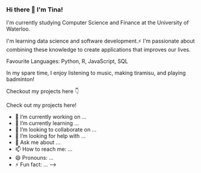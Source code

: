 ### Hi there 👋 I'm Tina! 

I'm currently studying Computer Science and Finance at the University of Waterloo. 

I'm learning data science and software development.:zap: I'm passionate about combining these knowledge to create applications that improves our lives. 

Favourite Languages: Python, R, JavaScript, SQL

In my spare time, I enjoy listening to music, making tiramisu, and playing badminton! 

Checkout my projects here :point_down:

Check out my projects here!
- 🔭 I’m currently working on ...
- 🌱 I’m currently learning ...
- 👯 I’m looking to collaborate on ...
- 🤔 I’m looking for help with ...
- 💬 Ask me about ...
- 📫 How to reach me: ...
- 😄 Pronouns: ...
- ⚡ Fun fact: ...
-->
